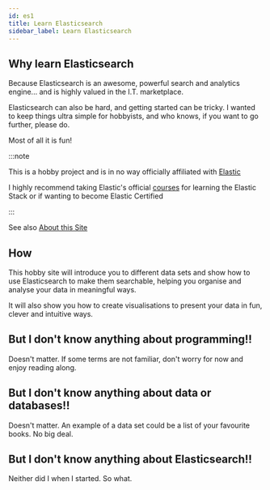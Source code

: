 ```yaml
---
id: es1
title: Learn Elasticsearch
sidebar_label: Learn Elasticsearch
---
```


## Why learn Elasticsearch

Because Elasticsearch is an awesome, powerful search and analytics engine... and is highly valued in the I.T. marketplace.

Elasticsearch can also be hard, and getting started can be tricky.  I wanted to keep things ultra simple for hobbyists, and who knows, if you want to go further, please do.

Most of all it is fun!


:::note

This is a hobby project and is in no way officially affiliated with [Elastic](https://elastic.co)

I highly recommend taking Elastic's official [courses](https://www.elastic.co/training/certification) for learning the Elastic Stack or if wanting to become Elastic Certified

:::

See also [About this Site](../blog/about)


## How

This hobby site will introduce you to different data sets and show how to use Elasticsearch to make them searchable, helping you organise and analyse your data in meaningful ways.

It will also show you how to create visualisations to present your data in fun, clever and intuitive ways.


## But I don't know anything about programming!!

Doesn't matter.  If some terms are not familiar, don't worry for now and enjoy reading along.


## But I don't know anything about data or databases!!

Doesn't matter.  An example of a data set could be a list of your favourite books.  No big deal.


## But I don't know anything about Elasticsearch!!

Neither did I when I started.  So what.